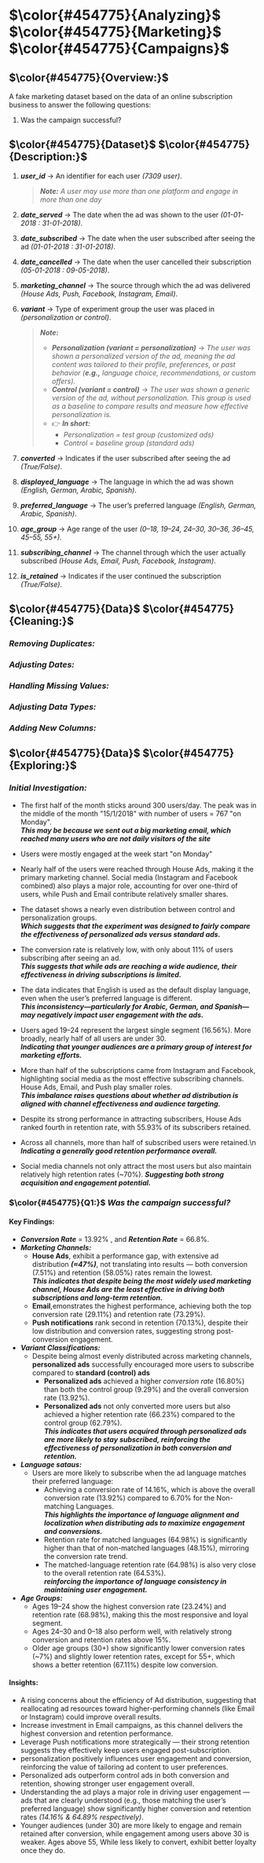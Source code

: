 # $\color{#454775}{Analyzing}$ $\color{#454775}{Marketing}$ $\color{#454775}{Campaigns}$
## $\color{#454775}{Overview:}$
A fake marketing dataset based on the data of an online subscription business to answer the following questions:
1. Was the campaign successful?
## $\color{#454775}{Dataset}$ $\color{#454775}{Description:}$
1. ***user_id*** → An identifier for each user _(7309 user)_.
   >***Note:*** _A user may use more than one platform and engage in more than one day_
2. ***date_served*** → The date when the ad was shown to the user _(01-01-2018 : 31-01-2018)_.
3. ***date_subscribed*** → The date when the user subscribed after seeing the ad _(01-01-2018 : 31-01-2018)_.
4. ***date_cancelled*** → The date when the user cancelled their subscription _(05-01-2018 : 09-05-2018)_.
5. ***marketing_channel*** → The source through which the ad was delivered _(House Ads, Push, Facebook, Instagram, Email)_.
6. ***variant*** → Type of experiment group the user was placed in _(personalization or control)_.
   >***Note:***
   > - ***Personalization (variant = personalization)*** → _The user was shown a personalized version of the ad, meaning the ad content was tailored to their profile, preferences, or past behavior (**e.g.,** language choice, recommendations, or custom offers)._
   > - ***Control (variant = control)*** → _The user was shown a generic version of the ad, without personalization. This group is used as a baseline to compare results and measure how effective personalization is._
   > - 👉 ***In short:***
   >    - _Personalization = test group (customized ads)_
   >    - _Control = baseline group (standard ads)_

7. ***converted*** → Indicates if the user subscribed after seeing the ad _(True/False)_.
8. ***displayed_language*** → The language in which the ad was shown _(English, German, Arabic, Spanish)_.
9. ***preferred_language*** → The user’s preferred language _(English, German, Arabic, Spanish)_.
10. ***age_group*** → Age range of the user _(0–18, 19–24, 24–30, 30–36, 36–45, 45–55, 55+)_.
11. ***subscribing_channel*** → The channel through which the user actually subscribed _(House Ads, Email, Push, Facebook, Instagram)_.
12. ***is_retained*** → Indicates if the user continued the subscription _(True/False)_.
## $\color{#454775}{Data}$ $\color{#454775}{Cleaning:}$
### ***Removing Duplicates:***
### ***Adjusting Dates:***
### ***Handling Missing Values:***
### ***Adjusting Data Types:***
### ***Adding New Columns:***

## $\color{#454775}{Data}$ $\color{#454775}{Exploring:}$
### ***Initial Investigation:***
- The first half of the month sticks around 300 users/day. The peak was in the middle of the month "15/1/2018" 
  with number of users = 767 "on Monday".<br>
  ***This may be because we sent out a big marketing email, which reached many users who are not daily visitors of the site***

- Users were mostly engaged at the week start "on Monday"

- Nearly half of the users were reached through House Ads, making it the primary marketing channel. Social media (Instagram and Facebook combined) also plays a major role, accounting for over one-third of users, while Push and Email contribute relatively smaller shares.

- The dataset shows a nearly even distribution between control and personalization groups.<br>
  ***Which suggests that the experiment was designed to fairly compare the effectiveness of personalized ads versus standard ads.***

- The conversion rate is relatively low, with only about 11% of users subscribing after seeing an ad.<br>
  ***This suggests that while ads are reaching a wide audience, their effectiveness in driving subscriptions is limited.***

- The data indicates that English is used as the default display language, even when the user’s preferred language is different.<br>
  ***This inconsistency—particularly for Arabic, German, and Spanish—may negatively impact user engagement with the ads.***

- Users aged 19–24 represent the largest single segment (16.56%). More broadly, nearly half of all users are under 30.<br>
  ***Indicating that younger audiences are a primary group of interest for marketing efforts.***

- More than half of the subscriptions came from Instagram and Facebook, highlighting social media as the most effective subscribing channels. House Ads, Email, and Push play smaller roles.<br>
  ***This imbalance raises questions about whether ad distribution is aligned with channel effectiveness and audience targeting.***

- Despite its strong performance in attracting subscribers, House Ads ranked fourth in retention rate, with 55.93% of its subscribers retained.

- Across all channels, more than half of subscribed users were retained.\n
  ***Indicating a generally good retention performance overall.***

- Social media channels not only attract the most users but also maintain relatively high retention rates (~70%).
  ***Suggesting both strong acquisition and engagement potential.***
### $\color{#454775}{Q1:}$ ***Was the campaign successful?***
#### Key Findings:
- ***Conversion Rate*** = 13.92% , and ***Retention Rate*** = 66.8%.
- ***Marketing Channels:***
    - **House Ads**, exhibit a performance gap, with extensive ad distribution ***(≈47%)***, not translating into results — both conversion (7.51%) and 
  retention (58.05%) rates remain the lowest.<br>
      ***This indicates that despite being the most widely used marketing channel, House Ads are the least effective in driving both subscriptions and long-term retention.***
    - **Email**,emonstrates the highest performance, achieving both the top conversion rate (29.11%) and retention rate (73.29%).
    - **Push notifications** rank second in retention (70.13%), despite their low distribution and conversion rates, suggesting strong post-conversion engagement.
- ***Variant Classifications:***
  - Despite being almost evenly distributed across marketing channels, **personalized ads** successfully encouraged more users to subscribe compared to **standard (control) ads**
      - **Personalized ads** achieved a higher *conversion rate* (16.80%) than both the control group (9.29%) and the overall conversion rate (13.92%).
      - **Personalized ads** not only converted more users but also achieved a higher retention rate (66.23%) compared to the control group (62.79%).<br>
      ***This indicates that users acquired through personalized ads are more likely to stay subscribed, reinforcing the effectiveness of personalization in both conversion and retention.***
- ***Language sataus:***
  - Users are more likely to subscribe when the ad language matches their preferred language:
    - Achieving a conversion rate of 14.16%, which is above the overall conversion rate (13.92%) compared to 6.70% for the Non-matching Languages.<br>
      ***This highlights the importance of language alignment and localization when distributing ads to maximize engagement and conversions.***
    - Retention rate for matched languages (64.98%) is significantly higher than that of non-matched languages (48.15%), mirroring the conversion rate trend.
    - The matched-language retention rate (64.98%) is also very close to the overall retention rate (64.53%).<br>
      ***reinforcing the importance of language consistency in maintaining user engagement.***
- ***Age Groups:***
   - Ages 19–24 show the highest conversion rate (23.24%) and retention rate (68.98%), making this the most responsive and loyal segment.
   - Ages 24–30 and 0–18 also perform well, with relatively strong conversion and retention rates above 15%.
  - Older age groups (30+) show significantly lower conversion rates (~7%) and slightly lower retention rates, except for 55+, which shows a better retention (67.11%) despite low conversion.
#### Insights:  
- A rising concerns about the efficiency of Ad distribution, suggesting that reallocating ad resources toward higher-performing channels (like Email or Instagram) could improve overall results.
- Increase investment in Email campaigns, as this channel delivers the highest conversion and retention performance.
- Leverage Push notifications more strategically — their strong retention suggests they effectively keep users engaged post-subscription.
- personalization positively influences user engagement and conversion, reinforcing the value of tailoring ad content to user preferences.
- Personalized ads outperform control ads in both conversion and retention, showing stronger user engagement overall.
- Understanding the ad plays a major role in driving user engagement — ads that are clearly understood (e.g., those matching the user’s preferred language) show significantly higher conversion and retention rates _(14.16% & 64.89% respectively)_.
- Younger audiences (under 30) are more likely to engage and remain retained after conversion, while engagement among users above 30 is weaker.
Ages above 55, While less likely to convert, exhibit better loyalty once they do.

